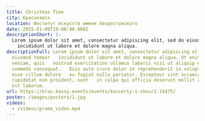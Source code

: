 ```yaml
---
title: Christmas Time
city: Красноярск
location: Институт искусств имени Хворостовского
date: 2025-01-09T19:00:00.000Z
descriptionShort: |-
  Lorem ipsum dolor sit amet, consectetur adipiscing elit, sed do eiusmod tempor
    incididunt ut labore et dolore magna aliqua.
descriptionFull: Lorem ipsum dolor sit amet, consectetur adipiscing elit, sed do
  eiusmod tempor   incididunt ut labore et dolore magna aliqua. Ut enim ad minim
  veniam, quis   nostrud exercitation ullamco laboris nisi ut aliquip ex ea
  commodo consequat.   Duis aute irure dolor in reprehenderit in voluptate velit
  esse cillum dolore   eu fugiat nulla pariatur. Excepteur sint occaecat
  cupidatat non proident, sunt   in culpa qui officia deserunt mollit anim id
  est laborum.
url: https://kras.kassy.events/events/koncerty-i-shou/2-14475/
poster: /images/posters/1.jpg
videos:
  - /videos/promo_video.mp4
---
```

